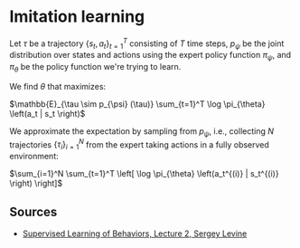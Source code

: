 # Imitation learning

Let $\tau$ be a trajectory $\{s_t, a_t \}_{t=1}^T$ consisting of $T$ time steps, $p_{\psi}$ be the joint distribution over states and actions using the expert policy function $\pi_{\psi}$, and $\pi_{\theta}$ be the policy function we're trying to learn.

We find $\theta$ that maximizes:

$\mathbb{E}_{\tau \sim p_{\psi} (\tau)} \sum_{t=1}^T \log \pi_{\theta} \left(a_t | s_t \right)$

We approximate the expectation by sampling from $p_{\psi}$, i.e., collecting $N$ trajectories $\{ \tau_i \}_{i=1}^N$ from the expert taking actions in a fully observed environment:

$\sum_{i=1}^N \sum_{t=1}^T \left[ \log \pi_{\theta} \left(a_t^{(i)} | s_t^{(i)} \right) \right]$

## Sources

* [Supervised Learning of Behaviors, Lecture 2, Sergey Levine](http://rll.berkeley.edu/deeprlcourse/f17docs/lecture_2_behavior_cloning.pdf)

